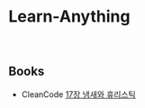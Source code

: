 # Learn-Anything
　
 　


## Books
- CleanCode
[17장 냄새와 휴리스틱](https://www.notion.so/Clean-Code-27c7e3d2b892448f9ba7fcaf146cee01)

